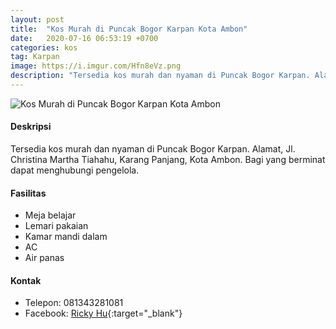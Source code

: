 ```yaml
---
layout: post
title:  "Kos Murah di Puncak Bogor Karpan Kota Ambon"
date:   2020-07-16 06:53:19 +0700
categories: kos
tag: Karpan
image: https://i.imgur.com/Hfn8eVz.png
description: "Tersedia kos murah dan nyaman di Puncak Bogor Karpan. Alamat, Jl. Christina Martha Tiahahu, Karang Panjang, Kota Ambon. Bagi yang berminat dapat menghubungi pengelola."
---
```


<div class="mb-4">
<image src="https://i.imgur.com/Hfn8eVz.png" alt="Kos Murah di Puncak Bogor Karpan Kota Ambon" class="img-fluid" />
</div>

#### Deskripsi
Tersedia kos murah dan nyaman di Puncak Bogor Karpan. Alamat, Jl. Christina Martha Tiahahu, Karang Panjang, Kota Ambon. Bagi yang berminat dapat menghubungi pengelola.

#### Fasilitas
- Meja belajar
- Lemari pakaian
- Kamar mandi dalam
- AC
- Air panas

#### Kontak
- Telepon: 081343281081
- Facebook: [Ricky Hu](https://www.facebook.com/ricky.huwaa "Ricky Hu"){:target="_blank"}